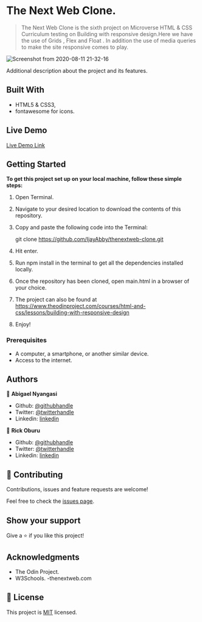 # The Next Web Clone.

> The Next Web Clone is the sixth project on  Microverse HTML & CSS Curriculum testing on Building with responsive design.Here we have the use of Grids , Flex and Float . In addition the use of media queries to make the site responsive comes to play.

![Screenshot from 2020-08-11 21-32-16](https://user-images.githubusercontent.com/43843720/89935285-9aa53480-dc1a-11ea-8149-551088a6a290.png)

Additional description about the project and its features.

## Built With

- HTML5 & CSS3,
- fontawesome for icons.

## Live Demo

[Live Demo Link](https://raw.githack.com/IjayAbby/thenextweb-clone/development/index.html)


## Getting Started

**To get this project set up on your local machine, follow these simple steps:**

1. Open Terminal.

2. Navigate to your desired location to download the contents of this repository.

3. Copy and paste the following code into the Terminal:


    git clone https://github.com/IjayAbby/thenextweb-clone.git

4. Hit enter.

5. Run npm install in the terminal to get all the dependencies installed locally.

6. Once the repository has been cloned, open main.html in a browser of your choice.

7. The project can also be found at https://www.theodinproject.com/courses/html-and-css/lessons/building-with-responsive-design

8. Enjoy!




### Prerequisites

- A computer, a smartphone, or another similar device.
- Access to the internet.



## Authors

👤 **Abigael Nyangasi**

- Github: [@githubhandle](https://github.com/IjayAbby)
- Twitter: [@twitterhandle](https://twitter.com/Ijay_js)
- Linkedin: [linkedin](https://linkedin.com/in/ijayabby4/)

👤 **Rick Oburu**

- Github: [@githubhandle](https://github.com/RICKCOYL)
- Twitter: [@twitterhandle](https://twitter.com/rickoburu)
- Linkedin: [linkedin](https://linkedin.com/in/rick-oburu-8627591a4/)

## 🤝 Contributing

Contributions, issues and feature requests are welcome!

Feel free to check the [issues page](https://github.com/IjayAbby/thenextweb-clone/issues).

## Show your support

Give a ⭐️ if you like this project!

## Acknowledgments

- The Odin Project.
- W3Schools.
-thenextweb.com

## 📝 License

This project is [MIT](lic.url) licensed.
